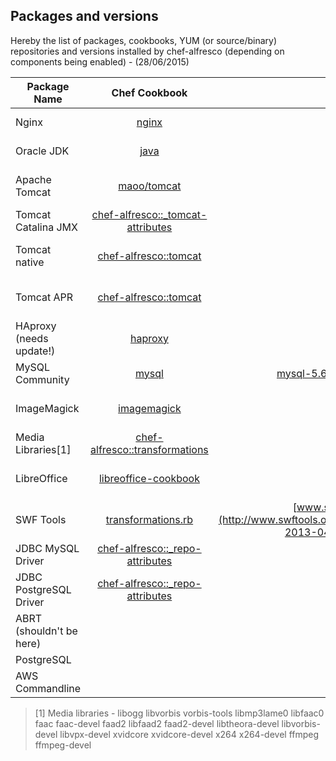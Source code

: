 Packages and versions
---

Hereby the list of packages, cookbooks, YUM (or source/binary) repositories and versions installed by chef-alfresco (depending on components being enabled) - (28/06/2015)

| Package Name | Chef Cookbook | Repository | Version | Version in Code |
| ------------ |:-------------:| ----------:| -------:| ---------------:|
| Nginx | [nginx](https://github.com/miketheman/nginx) | [centosnginx](http://nginx.org/packages/centosnginx) | latest (1.8.0) | no versions specified in code |
| Oracle JDK | [java](https://github.com/agileorbit-cookbooks/java) | | 8u45-b14 | [default.rb](https://github.com/Alfresco/chef-alfresco/blob/master/attributes/default.rb) |
| Apache Tomcat | [maoo/tomcat](https://github.com/maoo/tomcat) | [centos](http://mirrorlist.centos.org) | latest (7.0.54-2.el7_1) | no versions specified in code |
| Tomcat Catalina JMX | [chef-alfresco::_tomcat-attributes](https://github.com/Alfresco/chef-alfresco/blob/master/recipes/_tomcat-attributes.rb) |  [maven.org](http://search.maven.org/#artifactdetails%7Corg.apache.tomcat%7Ctomcat-catalina-jmx-remote%7C7.0.54%7Cjar) | 7.0.54 | [_tomcat-attributes.rb](https://github.com/Alfresco/chef-alfresco/blob/master/recipes/_tomcat-attributes.rb) |
| Tomcat native | [chef-alfresco::tomcat](https://github.com/Alfresco/chef-alfresco/blob/master/recipes/tomcat.rb) | epel | latest (1.1.30-1.el7) | no versions specified in code |
| Tomcat APR | [chef-alfresco::tomcat](https://github.com/Alfresco/chef-alfresco/blob/master/recipes/tomcat.rb) | [centos](http://mirrorlist.centos.org) | latest (1.4.8-3.el7) | no versions specified in code |
| HAproxy (needs update!) | [haproxy](https://github.com/hw-cookbooks/haproxy) |  [centos](http://mirrorlist.centos.org) | latest (1.5.4-el7_1) | no versions specified in code |
| MySQL Community | [mysql](https://github.com/chef-cookbooks/mysql) | [mysql-5.6-community](http://repo.mysql.com/yum/mysql-5.6-community) | 5.6.25-2.el7 | |
| ImageMagick | [imagemagick](https://github.com/someara/imagemagick) | [centos](http://mirrorlist.centos.org) | latest (6.7.8.9-10.el7) | no versions specified in code |
| Media Libraries[1] | [chef-alfresco::transformations](https://github.com/Alfresco/chef-alfresco/blob/master/recipes/transformations.rb) | [atrpms](http://dl.atrpms.net) | check repo | no versions specified in code |
| LibreOffice | [libreoffice-cookbook](https://github.com/Youscribe/libreoffice-cookbook) | [centos](http://mirrorlist.centos.org) | latest (4.2.6.3-5.el7) | no versions specified in code |
| SWF Tools | [transformations.rb](https://github.com/Alfresco/chef-alfresco/blob/master/recipes/transformations.rb) | [www.swftools.org](http://www.swftools.org/swftools-2013-04-09-1007) | 2013-04-09-1007 | [chef-alfresco::transformations](https://github.com/Alfresco/chef-alfresco/blob/master/recipes/transformations.rb) |
| JDBC MySQL Driver | [chef-alfresco::_repo-attributes](https://github.com/Alfresco/chef-alfresco/blob/master/recipes/_repo-attributes.rb) |  [maven.org](http://search.maven.org/#artifactdetails%7Cmysql%7Cmysql-connector-java%7C5.1.30%7Cjar) | 5.1.30 |  [_repo-attributes.rb](https://github.com/Alfresco/chef-alfresco/blob/master/recipes/_repo-attributes.rb) |
| JDBC PostgreSQL Driver | [chef-alfresco::_repo-attributes](https://github.com/Alfresco/chef-alfresco/blob/master/recipes/_repo-attributes.rb) |  [maven.org](http://search.maven.org/#artifactdetails%7Corg.postgresql%7Cpostgresql%7C9.2-1004-jdbc4%7Cjar)  | 9.2.1004-jdbc4 | [_repo-attributes.rb](https://github.com/Alfresco/chef-alfresco/blob/master/recipes/_repo-attributes.rb) |
| ABRT (shouldn't be here) | | | | |
| PostgreSQL | | | | |
| AWS Commandline | | | | |

> [1] Media libraries - libogg libvorbis vorbis-tools libmp3lame0 libfaac0 faac faac-devel faad2 libfaad2 faad2-devel libtheora-devel libvorbis-devel libvpx-devel xvidcore xvidcore-devel x264 x264-devel ffmpeg ffmpeg-devel
